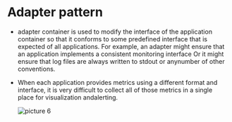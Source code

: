 # Adapter pattern

* adapter container is used to modify the interface of the application container so that it conforms to some predefined interface that is expected of all applications. For example, an adapter might ensure that an application implements a consistent monitoring interface Or it might ensure that log files are always written to stdout or anynumber of other conventions.
* When each application provides metrics using a different format and interface, it is very difficult to collect all of those metrics in a single place for visualization andalerting.

  ![picture 6](https://github.com/saicumbulam/System-Design/tree/2cc287ddf42889996c219c060e35761157fcfcd8/distributed-architecture/images/e89ed8ac9f273c72a640c9b3130a8a313a3e1206adc33f9d7fd13d3f051c5d50.png)

